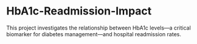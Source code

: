 # HbA1c-Readmission-Impact
This project investigates the relationship between HbA1c levels—a critical biomarker for diabetes management—and hospital readmission rates. 
